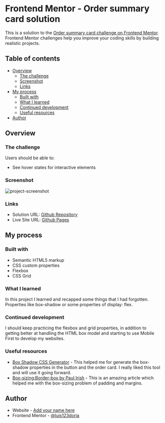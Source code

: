 # Frontend Mentor - Order summary card solution

This is a solution to the [Order summary card challenge on Frontend Mentor](https://www.frontendmentor.io/challenges/order-summary-component-QlPmajDUj). Frontend Mentor challenges help you improve your coding skills by building realistic projects. 

## Table of contents

- [Overview](#overview)
  - [The challenge](#the-challenge)
  - [Screenshot](#screenshot)
  - [Links](#links)
- [My process](#my-process)
  - [Built with](#built-with)
  - [What I learned](#what-i-learned)
  - [Continued development](#continued-development)
  - [Useful resources](#useful-resources)
- [Author](#author)

## Overview

### The challenge

Users should be able to:

- See hover states for interactive elements

### Screenshot

![project-screenshot](https://i.ibb.co/d0zdZj2/project-screenshot.png)

### Links

- Solution URL: [Github Repository](https://github.com/luis123doria/Order-summary-component-Frontend-Mentor)
- Live Site URL: [Github Pages](https://luis123doria.github.io/Order-summary-component-Frontend-Mentor/)

## My process

### Built with

- Semantic HTML5 markup
- CSS custom properties
- Flexbox
- CSS Grid

### What I learned

In this project I learned and recapped some things that I had forgotten. Properties like box-shadow or some properties of display: flex.

### Continued development

I should keep practicing the flexbox and grid properties, in addition to getting better at handling the HTML box model and starting to use Mobile First to develop my websites.

### Useful resources

- [Box Shadow CSS Generator](https://cssgenerator.org/box-shadow-css-generator.html) - This helped me for  generate the box-shadow properties in the button and the order card. I really liked this tool and will use it going forward.
- [Box-sizing:Border-box by Paul Irish](https://paulirish.com/2012/box-sizing-border-box-ftw/) - This is an amazing article which helped me with the box-sizing problem of padding and margins.

## Author

- Website - [Add your name here](https://www.meralu.com)
- Frontend Mentor - [@luis123doria](https://www.frontendmentor.io/profile/luis123doria)
